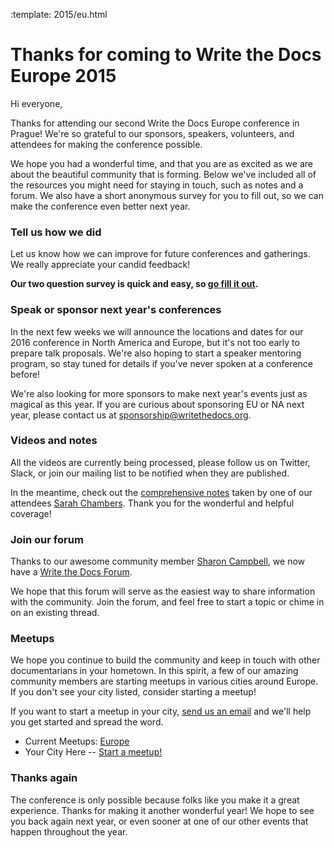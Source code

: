 :template: 2015/eu.html

Thanks for coming to Write the Docs Europe 2015
===============================================

Hi everyone,

Thanks for attending our second Write the Docs Europe conference in Prague! We're so grateful to our sponsors, speakers, volunteers, and attendees for making the conference possible.

We hope you had a wonderful time, and that you are as excited as we are about the beautiful community that is forming. Below we've included all of the resources you might need for staying in touch, such as notes and a forum. We also have a short anonymous survey for you to fill out, so we can make the conference even better next year.

### Tell us how we did

Let us know how we can improve for future conferences and gatherings. We really appreciate your candid feedback!

**Our two question survey is quick and easy, so [go fill it out](https://docs.google.com/forms/d/1_xCQxnoQMvUY-3EefUyrZYWgS8kpwVlGgabLy0MVtg4/viewform).**

### Speak or sponsor next year's conferences

In the next few weeks we will announce the locations and dates for our 2016 conference in North America and Europe,
but it's not too early to prepare talk proposals. We're also hoping to start a speaker mentoring program, so stay tuned for details if you've never spoken at a conference before!

We're also looking for more sponsors to make next year's events just as magical as this year. If you are curious about sponsoring EU or NA next year,
please contact us at [sponsorship@writethedocs.org](mailto:sponsorship@writethedocs.org).

### Videos and notes

All the videos are currently being processed, please follow us on Twitter, Slack, or join our mailing list
to be notified when they are published.

In the meantime, check out the [comprehensive notes](https://docs.google.com/document/d/1XhHMXaqV3UvVp-ltNZZEVdfiQFzY5adYQwBiiC-rk_4/edit) taken by one of our attendees [Sarah Chambers](https://twitter.com/sarahleeyoga). Thank you for the wonderful and helpful coverage!

### Join our forum

Thanks to our awesome community member [Sharon Campbell](https://twitter.com/captainshar), we now have a [Write the Docs Forum](http://forum.writethedocs.org/).

We hope that this forum will serve as the easiest way to share information with the community. Join the forum, and feel free to start a topic or chime in on an existing thread.

### Meetups

We hope you continue to build the community and keep in touch with other documentarians in your hometown. In this spirit, a few of our amazing community members are starting meetups in various cities around Europe. If you don't see your city listed, consider starting a meetup!

If you want to start a meetup in your city, [send us an email](mailto:prague@writethedocs.org) and we'll help you get started and spread the word.

* Current Meetups: [Europe](http://www.writethedocs.org/meetups/#current-meetups-europe)  
* Your City Here -- [Start a meetup!](https://www.youtube.com/watch?v=ZwQ8Kd48d0w)

### Thanks again

The conference is only possible because folks like you make it a great experience.
Thanks for making it another wonderful year! We hope to see you back again next year,
or even sooner at one of our other events that happen throughout the year.
